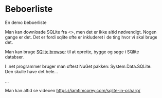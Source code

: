 # Beboerliste
En demo beboerliste


Man kan downloade SQLite fra <>, men det er ikke altid nødvendigt. Nogen gange er det. Det er fordi sqlite ofte er inkluderet i de ting hvor vi skal bruge det.

Man kan bruge [SQlite browser](https://sqlitebrowser.org/) til at oprette, bygge og søge i SQlite databser.

I .net programmer bruger man oftest NuGet pakken: System.Data.SQLite. Den skulle have det hele...



...

Man kan altid se videoen <https://iamtimcorey.com/sqlite-in-csharp/>

